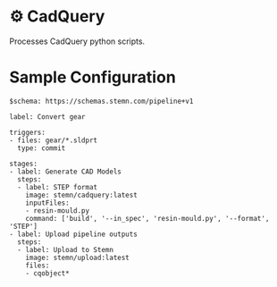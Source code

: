 # ⚙️ CadQuery

Processes CadQuery python scripts.

# Sample Configuration

```
$schema: https://schemas.stemn.com/pipeline+v1

label: Convert gear

triggers:
- files: gear/*.sldprt
  type: commit

stages:
- label: Generate CAD Models
  steps:
  - label: STEP format
    image: stemn/cadquery:latest
    inputFiles:
    - resin-mould.py
    command: ['build', '--in_spec', 'resin-mould.py', '--format', 'STEP']
- label: Upload pipeline outputs
  steps:
  - label: Upload to Stemn
    image: stemn/upload:latest
    files:
    - cqobject*
```
